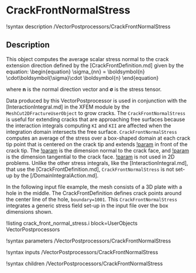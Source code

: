 # CrackFrontNormalStress

!syntax description /VectorPostprocessors/CrackFrontNormalStress

## Description

This object computes the average scalar stress normal to the crack extension direction defined by the [CrackFrontDefinition.md] given by the equation:
\begin{equation}
\sigma_{nn} = \boldsymbol{n} \cdot\boldsymbol{\sigma}\cdot \boldsymbol{n}
\end{equation}

where $\boldsymbol{n}$ is the normal direction vector and $\boldsymbol{\sigma}$ is the stress tensor.

Data produced by this VectorPostprocessor is used in conjunction with the [InteractionIntegral.md] in the XFEM module by the `MeshCut2DFractureUserObject` to grow cracks. The `CrackFrontNormalStress` is useful for extending cracks that are approaching free surfaces because the interaction integrals computing `KI` and `KII` are affected when the integration domain intersects the free surface.  `CrackFrontNormalStress` computes an average of the stress over a box-shaped domain at each crack tip point that is centered on the crack tip and extends [!param](/VectorPostprocessors/CrackFrontNormalStress/box_length) in front of the crack tip.  The [!param](/VectorPostprocessors/CrackFrontNormalStress/box_height) is the dimension normal to the crack face, and [!param](/VectorPostprocessors/CrackFrontNormalStress/box_width) is the dimension tangential to the crack face.  [!param](/VectorPostprocessors/CrackFrontNormalStress/box_width) is not used in 2D problems.  Unlike the other stress integrals, like the [InteractionIntegral.md], that use the [CrackFrontDefinition.md], `CrackFrontNormalStress` is not set-up by the [/DomainIntegralAction.md].

In the following input file example, the mesh consists of a 3D plate with a hole in the middle. The CrackFrontDefinition defines crack points around the center line of the hole, `boundary=1001`. This `CrackFrontNormalStress` integrates a generic stress field set-up in the input file over the box dimensions shown.

!listing crack_front_normal_stress.i block=UserObjects VectorPostprocessors

!syntax parameters /VectorPostprocessors/CrackFrontNormalStress

!syntax inputs /VectorPostprocessors/CrackFrontNormalStress

!syntax children /VectorPostprocessors/CrackFrontNormalStress
